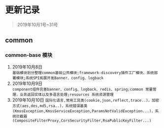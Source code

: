 #  更新记录
> 2019年10月1号~31号
## common
### common-base 模块
1. 2019年10月8日  
    ``基础模块划分整理common基础公共模块;framework-discovery插件工厂模块、系统部署模块;系统SPI拓展开发Banner、config、logback``
2. 2019年10月9日  
    ``component组件完善banner、config、logback、redis、spring;common 常量管理，业务返回实体以及多语言处理;resources 系统资源管理``
3. 2019年10月10日
    ``国际化语言,常用工具类(cookie,json,reflect,trace..)，加密方式(aes,des,md5,rsa..)，系统错误基类(KmssException,KmssServiceException,ParamsNotValidException...)，系统拦截器(CompositeFilterProxy,CorsSecurityFilter,RsaPublicKeyFilter...)``  
